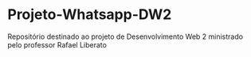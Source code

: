 # Projeto-Whatsapp-DW2
Repositório destinado ao projeto de Desenvolvimento Web 2 ministrado pelo professor Rafael Liberato 
